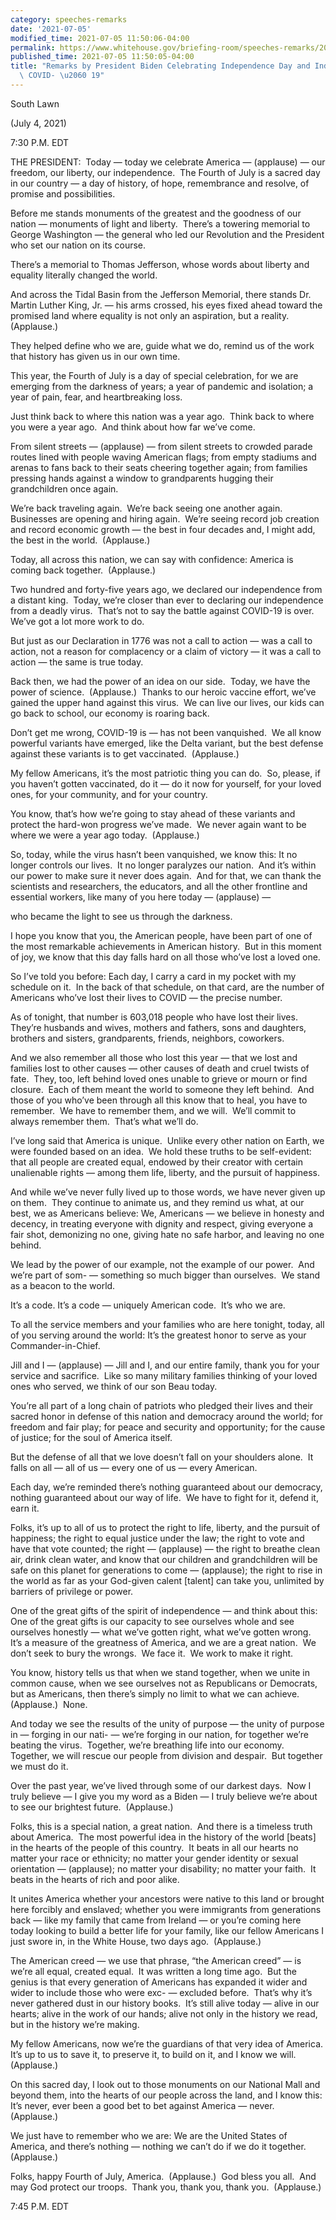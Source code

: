 ```yaml
---
category: speeches-remarks
date: '2021-07-05'
modified_time: 2021-07-05 11:50:06-04:00
permalink: https://www.whitehouse.gov/briefing-room/speeches-remarks/2021/07/05/remarks-by-president-biden-celebrating-independence-day-and-independence-from-covid-19/
published_time: 2021-07-05 11:50:05-04:00
title: "Remarks by President Biden Celebrating Independence Day and Independence from\
  \ COVID- \u2060 19"
---
```

 
South Lawn

(July 4, 2021)

7:30 P.M. EDT

THE PRESIDENT:  Today — today we celebrate America — (applause) — our
freedom, our liberty, our independence.  The Fourth of July is a sacred
day in our country — a day of history, of hope, remembrance and resolve,
of promise and possibilities. 

Before me stands monuments of the greatest and the goodness of our
nation — monuments of light and liberty.  There’s a towering memorial to
George Washington — the general who led our Revolution and the President
who set our nation on its course.

There’s a memorial to Thomas Jefferson, whose words about liberty and
equality literally changed the world.

And across the Tidal Basin from the Jefferson Memorial, there stands Dr.
Martin Luther King, Jr. — his arms crossed, his eyes fixed ahead toward
the promised land where equality is not only an aspiration, but a
reality.  (Applause.)

They helped define who we are, guide what we do, remind us of the work
that history has given us in our own time.

This year, the Fourth of July is a day of special celebration, for we
are emerging from the darkness of years; a year of pandemic and
isolation; a year of pain, fear, and heartbreaking loss.

Just think back to where this nation was a year ago.  Think back to
where you were a year ago.  And think about how far we’ve come.

From silent streets — (applause) — from silent streets to crowded parade
routes lined with people waving American flags; from empty stadiums and
arenas to fans back to their seats cheering together again; from
families pressing hands against a window to grandparents hugging their
grandchildren once again.

We’re back traveling again.  We’re back seeing one another again. 
Businesses are opening and hiring again.  We’re seeing record job
creation and record economic growth — the best in four decades and, I
might add, the best in the world.  (Applause.)

Today, all across this nation, we can say with confidence: America is
coming back together.  (Applause.)

Two hundred and forty-five years ago, we declared our independence from
a distant king.  Today, we’re closer than ever to declaring our
independence from a deadly virus.  That’s not to say the battle against
COVID-19 is over.  We’ve got a lot more work to do. 

But just as our Declaration in 1776 was not a call to action — was a
call to action, not a reason for complacency or a claim of victory — it
was a call to action — the same is true today.

Back then, we had the power of an idea on our side.  Today, we have the
power of science.  (Applause.)  Thanks to our heroic vaccine effort,
we’ve gained the upper hand against this virus.  We can live our lives,
our kids can go back to school, our economy is roaring back. 

Don’t get me wrong, COVID-19 is — has not been vanquished.  We all know
powerful variants have emerged, like the Delta variant, but the best
defense against these variants is to get vaccinated.  (Applause.) 

My fellow Americans, it’s the most patriotic thing you can do.  So,
please, if you haven’t gotten vaccinated, do it — do it now for
yourself, for your loved ones, for your community, and for your country.

You know, that’s how we’re going to stay ahead of these variants and
protect the hard-won progress we’ve made.  We never again want to be
where we were a year ago today.  (Applause.)

So, today, while the virus hasn’t been vanquished, we know this: It no
longer controls our lives.  It no longer paralyzes our nation.  And it’s
within our power to make sure it never does again.  And for that, we can
thank the scientists and researchers, the educators, and all the other
frontline and essential workers, like many of you here today —
(applause) —

who became the light to see us through the darkness. 

I hope you know that you, the American people, have been part of one of
the most remarkable achievements in American history.  But in this
moment of joy, we know that this day falls hard on all those who’ve lost
a loved one.

So I’ve told you before: Each day, I carry a card in my pocket with my
schedule on it.  In the back of that schedule, on that card, are the
number of Americans who’ve lost their lives to COVID — the precise
number.

As of tonight, that number is 603,018 people who have lost their lives. 
They’re husbands and wives, mothers and fathers, sons and daughters,
brothers and sisters, grandparents, friends, neighbors, coworkers.

And we also remember all those who lost this year — that we lost and
families lost to other causes — other causes of death and cruel twists
of fate.  They, too, left behind loved ones unable to grieve or mourn or
find closure.  Each of them meant the world to someone they left
behind.  And those of you who’ve been through all this know that to
heal, you have to remember.  We have to remember them, and we will. 
We’ll commit to always remember them.  That’s what we’ll do.

I’ve long said that America is unique.  Unlike every other nation on
Earth, we were founded based on an idea.  We hold these truths to be
self-evident: that all people are created equal, endowed by their
creator with certain unalienable rights — among them life, liberty, and
the pursuit of happiness. 

And while we’ve never fully lived up to those words, we have never given
up on them.  They continue to animate us, and they remind us what, at
our best, we as Americans believe: We, Americans — we believe in honesty
and decency, in treating everyone with dignity and respect, giving
everyone a fair shot, demonizing no one, giving hate no safe harbor, and
leaving no one behind. 

We lead by the power of our example, not the example of our power.  And
we’re part of som- — something so much bigger than ourselves.  We stand
as a beacon to the world. 

It’s a code. It’s a code — uniquely American code.  It’s who we are.

To all the service members and your families who are here tonight,
today, all of you serving around the world: It’s the greatest honor to
serve as your Commander-in-Chief.

Jill and I — (applause) — Jill and I, and our entire family, thank you
for your service and sacrifice.  Like so many military families thinking
of your loved ones who served, we think of our son Beau today. 

You’re all part of a long chain of patriots who pledged their lives and
their sacred honor in defense of this nation and democracy around the
world; for freedom and fair play; for peace and security and
opportunity; for the cause of justice; for the soul of America itself.

But the defense of all that we love doesn’t fall on your shoulders
alone.  It falls on all — all of us — every one of us — every American.

Each day, we’re reminded there’s nothing guaranteed about our democracy,
nothing guaranteed about our way of life.  We have to fight for it,
defend it, earn it.

Folks, it’s up to all of us to protect the right to life, liberty, and
the pursuit of happiness; the right to equal justice under the law; the
right to vote and have that vote counted; the right — (applause) — the
right to breathe clean air, drink clean water, and know that our
children and grandchildren will be safe on this planet for generations
to come — (applause); the right to rise in the world as far as your
God-given calent \[talent\] can take you, unlimited by barriers of
privilege or power.

One of the great gifts of the spirit of independence — and think about
this: One of the great gifts is our capacity to see ourselves whole and
see ourselves honestly — what we’ve gotten right, what we’ve gotten
wrong.  It’s a measure of the greatness of America, and we are a great
nation.  We don’t seek to bury the wrongs.  We face it.  We work to make
it right.

You know, history tells us that when we stand together, when we unite in
common cause, when we see ourselves not as Republicans or Democrats, but
as Americans, then there’s simply no limit to what we can achieve. 
(Applause.)  None.

And today we see the results of the unity of purpose — the unity of
purpose in — forging in our nati- — we’re forging in our nation, for
together we’re beating the virus.  Together, we’re breathing life into
our economy.  Together, we will rescue our people from division and
despair.  But together we must do it.

Over the past year, we’ve lived through some of our darkest days.  Now I
truly believe — I give you my word as a Biden — I truly believe we’re
about to see our brightest future.  (Applause.)

Folks, this is a special nation, a great nation.  And there is a
timeless truth about America.  The most powerful idea in the history of
the world \[beats\] in the hearts of the people of this country.  It
beats in all our hearts no matter your race or ethnicity; no matter your
gender identity or sexual orientation — (applause); no matter your
disability; no matter your faith.  It beats in the hearts of rich and
poor alike. 

It unites America whether your ancestors were native to this land or
brought here forcibly and enslaved; whether you were immigrants from
generations back — like my family that came from Ireland — or you’re
coming here today looking to build a better life for your family, like
our fellow Americans I just swore in, in the White House, two days ago. 
(Applause.)

The American creed — we use that phrase, “the American creed” — is we’re
all equal, created equal.  It was written a long time ago.  But the
genius is that every generation of Americans has expanded it wider and
wider to include those who were exc- — excluded before.  That’s why it’s
never gathered dust in our history books.  It’s still alive today —
alive in our hearts; alive in the work of our hands; alive not only in
the history we read, but in the history we’re making.

My fellow Americans, now we’re the guardians of that very idea of
America.  It’s up to us to save it, to preserve it, to build on it, and
I know we will.  (Applause.) 

On this sacred day, I look out to those monuments on our National Mall
and beyond them, into the hearts of our people across the land, and I
know this: It’s never, ever been a good bet to bet against America —
never.  (Applause.)

We just have to remember who we are: We are the United States of
America, and there’s nothing — nothing we can’t do if we do it
together.  (Applause.)

Folks, happy Fourth of July, America.  (Applause.)  God bless you all. 
And may God protect our troops.  Thank you, thank you, thank you. 
(Applause.)

7:45 P.M. EDT
